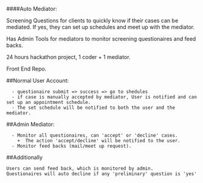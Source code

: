 ####Auto Mediator: 

  Screening Questions for clients to quickly know if their cases can be mediated. If yes, they can set up schedules and meet up with the mediator.

  Has Admin Tools for mediators to monitor screening questionaires and feed backs.

  24 hours hackathon project, 1 coder + 1 mediator.

  Front End Repo.
 
##Normal User Account: 
```
  - questionaire submit => success => go to shedules
  - if case is manually accepted by mediator, User is notified and can set up an appointment schedule. 
  - The set schedule will be notified to both the user and the mediator. 
```
  
##Admin Mediator: 
```
  - Monitor all questionaires, can 'accept' or 'decline' cases.
    +  The action 'accept/decline' will be notified to the user. 
  - Monitor feed backs (mail/meet up request). 
```
##Additionally
```
Users can send feed back, which is monitored by admin. 
Questionaires will auto decline if any 'preliminary' question is 'yes' 
```
